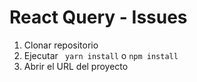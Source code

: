 # React Query - Issues

1. Clonar repositorio
2. Ejecutar ``` yarn install``` o ```npm install```
3. Abrir el URL del proyecto
